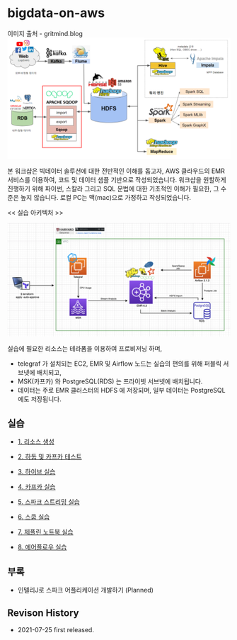 # bigdata-on-aws #

이미지 출처 - gritmind.blog
![bigdata](https://github.com/gnosia93/bigdata-on-aws/blob/main/workshop/images/bigdat-on-aws.png)


본 워크샵은 빅데이터 솔루션에 대한 전반적인 이해를 돕고자, AWS 클라우드의 EMR 서비스를 이용하여, 코드 및 데이터 샘플 기반으로 작성되었습니다.
워크샵을 원할하게 진행하기 위해 파이썬, 스칼라 그리고 SQL 문법에 대한 기초적인 이해가 필요한, 그 수준은 높지 않습니다.
로컬 PC는 맥(mac)으로 가정하고 작성되었습니다. 

<< 실습 아키텍처 >>

![archi](https://github.com/gnosia93/bigdata-on-aws/blob/main/workshop/images/aws-architecture.png)

실습에 필요한 리소스는 테라폼을 이용하여 프로비저닝 하며,

- telegraf 가 설치되는 EC2, EMR 및 Airflow 노드는 실습의 편의를 위해 퍼블릭 서브넷에 배치되고,
- MSK(카프카) 와 PostgreSQL(RDS) 는 프라이빗 서브넷에 배치됩니다.
- 데이터는 주로 EMR 클러스터의 HDFS 에 저장되며, 일부 데이터는 PostgreSQL 에도 저장됩니다. 


## 실습 ##

* [1. 리소스 생성](https://github.com/gnosia93/bigdata-on-aws/blob/main/workshop/setup.md)

* [2. 하둡 및 카프카 테스트](https://github.com/gnosia93/bigdata-on-aws/blob/main/workshop/hadoop-kafka.md)

* [3. 하이브 실습](https://github.com/gnosia93/bigdata-on-aws/blob/main/workshop/hive.md)

* [4. 카프카 실습](https://github.com/gnosia93/bigdata-on-aws/blob/main/workshop/kafka.md)

* [5. 스파크 스트리밍 실습](https://github.com/gnosia93/bigdata-on-aws/blob/main/workshop/spark.md) 

* [6. 스쿱 실습](https://github.com/gnosia93/bigdata-on-aws/blob/main/workshop/sqoop.md)

* [7. 제플린 노트북 실습](https://github.com/gnosia93/bigdata-on-aws/blob/main/workshop/zeppelin.md)

* [8. 에어플로우 실습](https://github.com/gnosia93/bigdata-on-aws/blob/main/workshop/airflow.md)


## 부록 ##

* 인텔리J로 스파크 어플리케이션 개발하기 (Planned)


## Revison History ##

* 2021-07-25 first released.

